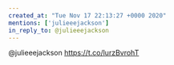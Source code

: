 ```yaml
---
created_at: "Tue Nov 17 22:13:27 +0000 2020"
mentions: ['julieeejackson']
in_reply_to: @julieeejackson
---
```


@julieeejackson https://t.co/lurzBvrohT